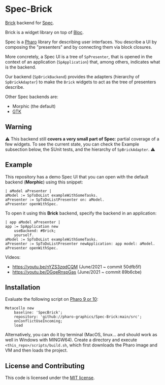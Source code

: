# Spec-Brick

[Brick](https://github.com/pharo-graphics/Brick) backend for [Spec](https://github.com/pharo-spec/Spec). 

Brick is a widget library on top of [Bloc](https://github.com/pharo-graphics/Bloc).

Spec is a [Pharo](https://pharo.org/) library for describing user interfaces. You describe a UI by composing the "presenters" and by connecting them via block closures.

More concretely, a Spec UI is a tree of `SpPresenter`, that is opened in the context of an application (`SpApplication`) that, among others, indicates what is the backend.

Our backend (`SpBrickBackend`) provides the adapters (hierarchy of `SpBrickAdapter`) to make the `Brick` widgets to act as the tree of presenters describe.

Other Spec backends are:
- Morphic (the default)
- [GTK](https://github.com/pharo-spec/Spec-Gtk)

## Warning

:warning: 
This backend still **covers a very small part of Spec**: partial coverage of a few widgets. To see the current state, you can check the Example subsection below, the SUnit tests, and the hierarchy of `SpBrickAdapter`.
:warning:

## Example

This repository has a demo Spec UI that you can open with the default backend (**Morphic**) using this snippet:

```smalltalk
| aModel aPresenter |
aModel := SpToDoList exampleWithSomeTasks.
aPresenter := SpToDoListPresenter on: aModel.
aPresenter openWithSpec.
```

To open it using this **Brick** backend, specify the backend in an application:

```smalltalk
| app aModel aPresenter |
app := SpApplication new 
	useBackend: #Brick;
	yourself.
aModel := SpToDoList exampleWithSomeTasks.
aPresenter := SpToDoListPresenter newApplication: app model: aModel.
aPresenter openWithSpec.
```

Videos:
- https://youtu.be/nYZS3zqdCQM (June/2021 ~ commit 50dfb5f)
- https://youtu.be/DGqeRnspGas (June/2021 ~ commit 89b6cbe)


## Installation

Evaluate the following script on [Pharo 9 or 10](https://pharo.org/download):

```smalltalk
Metacello new
	baseline: 'SpecBrick';
	repository: 'github://pharo-graphics/Spec-Brick:main/src';
	onConflictUseIncoming;
	load
```

Alternatively, you can do it by terminal (MacOS, linux... and should work as well in Windows with MINGW64). 
Create a directory and execute `<this_repo>/scripts/build.sh`, which first downloads the Pharo image and VM and then loads the project.


## License and Contributing

This code is licensed under the [MIT license](./LICENSE.md).
